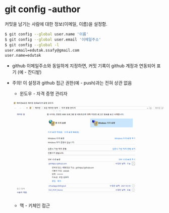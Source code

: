 # git config -author

커밋을 남기는 사람에 대한 정보(이메일, 이름)을 설정함.

````bash
$ git config --global user.name '이름'
$ git config --global user.email '이메일주소'
$ git config --global -l
user.email=edutak.ssafy@gmail.com
user.name=edutak
````

* github 이메일주소와 동일하게 지정하면, 커밋 기록이 github 계정과 연동되어 표기 (예 - 잔디밭)

* 주의! 이 설정과 github 접근 권한(예 - push)과는 전혀 상관 없음

  * 윈도우 - 자격 증명 관리자

  ![image-20210316163413446](image-20210316163413446.png)
  * 맥 - 키체인 접근


